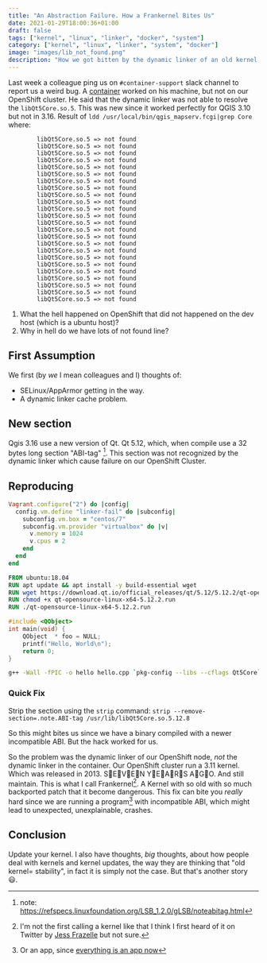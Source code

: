 ```yaml
---
title: "An Abstraction Failure. How a Frankernel Bites Us"
date: 2021-01-29T18:00:36+01:00
draft: false
tags: ["kernel", "linux", "linker", "docker", "system"]
category: ["kernel", "linux", "linker", "system", "docker"]
image: "images/lib_not_found.png"
description: "How we got bitten by the dynamic linker of an old kernel."
---
```


Last week a colleague ping us on `#container-support` slack channel to report us a weird bug. A
[container](https://hub.docker.com/r/camptocamp/qgis-server) worked on his machine, but not on our
OpenShift cluster. He said that the dynamic linker was not able to resolve the `libQt5Core.so.5`. This was new since it worked perfectly for QGIS 3.10 but not in 3.16.
Result of `ldd /usr/local/bin/qgis_mapserv.fcgi|grep Core` where:

```
        libQt5Core.so.5 => not found
        libQt5Core.so.5 => not found
        libQt5Core.so.5 => not found
        libQt5Core.so.5 => not found
        libQt5Core.so.5 => not found
        libQt5Core.so.5 => not found
        libQt5Core.so.5 => not found
        libQt5Core.so.5 => not found
        libQt5Core.so.5 => not found
        libQt5Core.so.5 => not found
        libQt5Core.so.5 => not found
        libQt5Core.so.5 => not found
        libQt5Core.so.5 => not found
        libQt5Core.so.5 => not found
        libQt5Core.so.5 => not found
        libQt5Core.so.5 => not found
        libQt5Core.so.5 => not found
        libQt5Core.so.5 => not found
        libQt5Core.so.5 => not found
        libQt5Core.so.5 => not found
        libQt5Core.so.5 => not found
        libQt5Core.so.5 => not found
        libQt5Core.so.5 => not found
        libQt5Core.so.5 => not found
```

1. What the hell happened on OpenShift that did not happened on the dev host (which is a ubuntu
   host)?
2. Why in hell do we have lots of not found line?


## First Assumption

We first (by *we* I mean colleagues and I) thoughts of:

* SELinux/AppArmor getting in the way.
* A dynamic linker cache problem.


## New section

Qgis 3.16 use a new version of Qt. Qt 5.12, which, when compile use a 32 bytes long section
"ABI-tag" [^1]. This section was not recognized by the dynamic linker which cause failure on our
OpenShift Cluster.

## Reproducing

```ruby
Vagrant.configure("2") do |config|
  config.vm.define "linker-fail" do |subconfig|
    subconfig.vm.box = "centos/7"
    subconfig.vm.provider "virtualbox" do |v|
      v.memory = 1024
      v.cpus = 2
    end
  end
end
```

```dockerfile
FROM ubuntu:18.04
RUN apt update && apt install -y build-essential wget
RUN wget https://download.qt.io/official_releases/qt/5.12/5.12.2/qt-opensource-linux-x64-5.12.2.run
RUN chmod +x qt-opensource-linux-x64-5.12.2.run
RUN ./qt-opensource-linux-x64-5.12.2.run

```

```cpp
#include <QObject>
int main(void) {
    QObject  * foo = NULL;
    printf("Hello, World\n");
    return 0;
}
```

```bash
g++ -Wall -fPIC -o hello hello.cpp `pkg-config --libs --cflags Qt5Core`
```

### Quick Fix

Strip the section using the `strip` command: `strip --remove-section=.note.ABI-tag /usr/lib/libQt5Core.so.5.12.8`

So this might bites us since we have a binary compiled with a newer incompatible ABI. But the hack
worked for us.

So the problem was the dynamic linker of our OpenShift node, _not_ the dynamic linker in the
container. Our OpenShift cluster run a 3.11 kernel. Which was released in 2013. S👏E👏V👏E👏N Y👏E👏A👏R👏S A👏G👏O. And still maintain. This is what I call Frankernel[^2]. A Kernel with so old with so much backported patch that it become dangerous. This fix can bite you _really_ hard since we are running a program[^3] with incompatible ABI, which might lead to unexpected, unexplainable, crashes.

## Conclusion

Update your kernel. I also have thoughts, _big_ thoughts, about how people deal with kernels and kernel updates, the way they are thinking that "old kernel= stability", in fact it is simply not the case. But that's another story 😃.

[^1]: note: https://refspecs.linuxfoundation.org/LSB_1.2.0/gLSB/noteabitag.html
[^2]: I'm not the first calling a kernel like that I think I first heard of it on Twitter by [Jess Frazelle](https://twitter.com/jessfraz) but not sure.
[^3]: Or an app, since [everything is an app now](https://twitter.com/grrooda/status/674151549736742912)
